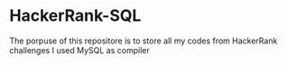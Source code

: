 # HackerRank-SQL
The porpuse of this repositore is to store all my codes from HackerRank challenges
I used MySQL as compiler
